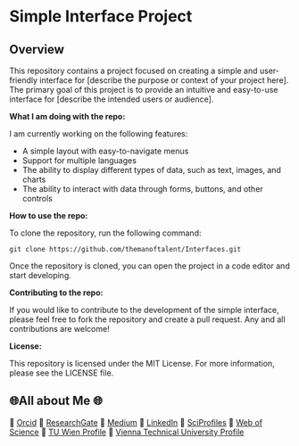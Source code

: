 # Simple Interface Project

## Overview

This repository contains a project focused on creating a simple and user-friendly interface for [describe the purpose or context of your project here]. The primary goal of this project is to provide an intuitive and easy-to-use interface for [describe the intended users or audience].

**What I am doing with the repo:**

I am currently working on the following features:

* A simple layout with easy-to-navigate menus
* Support for multiple languages
* The ability to display different types of data, such as text, images, and charts
* The ability to interact with data through forms, buttons, and other controls

**How to use the repo:**

To clone the repository, run the following command:

```
git clone https://github.com/themanoftalent/Interfaces.git
```

Once the repository is cloned, you can open the project in a code editor and start developing.

**Contributing to the repo:**

If you would like to contribute to the development of the simple interface, please feel free to fork the repository and create a pull request. Any and all contributions are welcome!

**License:**

This repository is licensed under the MIT License. For more information, please see the LICENSE file.


## 🌐All about Me 🌐

🔗 [Orcid](https://orcid.org/0000-0002-6439-8826)
🔗 [ResearchGate](https://www.researchgate.net/profile/Mehmet-Akif-Cifci)
🔗 [Medium](https://medium.com/@themanoftalent)
🔗 [LinkedIn](https://www.linkedin.com/in/themanoftalent/)
🔗 [SciProfiles](https://sciprofiles.com/profile/2455737)
🔗 [Web of Science](https://www.webofscience.com/wos/author/record/1793126)
🔗 [TU Wien Profile](https://www.dap.tuwien.ac.at/person/oid:25266453)
🔗 [Vienna Technical University  Profile](https://ecolopes.org/members)
